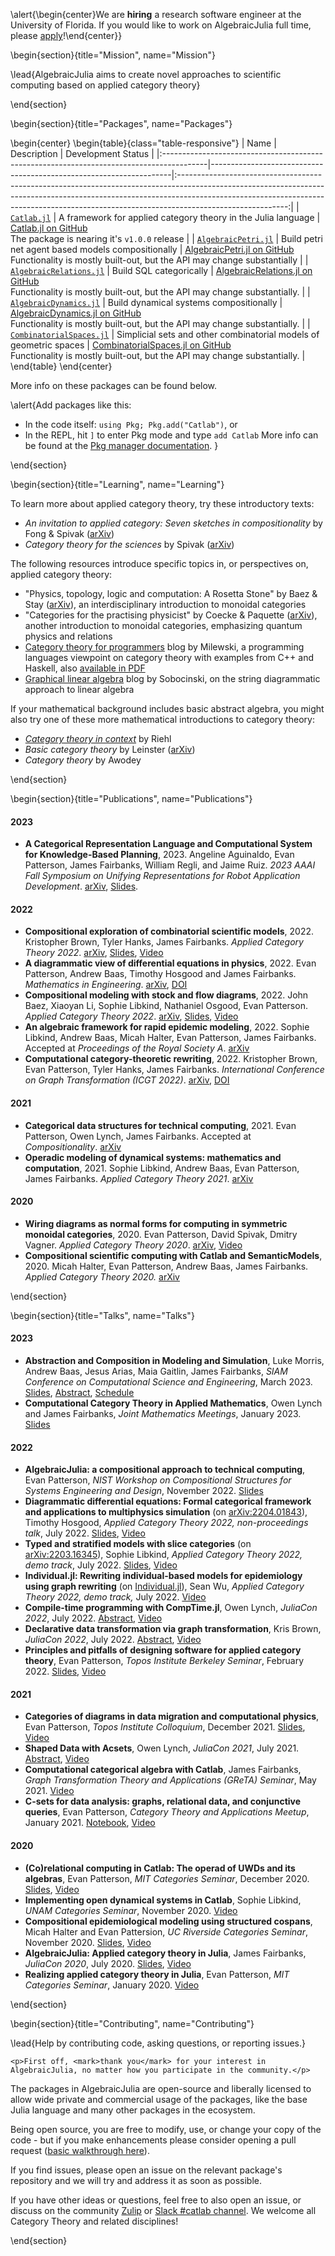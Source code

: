<!-- =============================
     ABOUT
    ============================== -->

\alert{\begin{center}We are **hiring** a research software engineer at the University of Florida. If you would like to work on AlgebraicJulia full time, please [apply](https://explore.jobs.ufl.edu/en-us/job/527710/systems-adminprogrammer-iv)!\end{center}}


\begin{section}{title="Mission", name="Mission"}

\lead{AlgebraicJulia aims to create novel approaches to scientific computing based on applied category theory}

\end{section}

<!-- ==============================
     Packages
     ============================== -->

\begin{section}{title="Packages", name="Packages"}

\begin{center}
\begin{table}{class="table-responsive"}
| Name | Description | Development Status |
|:-----------------------------------------------------------------------------------------|--------------------------------------------------------------------|:---------------------------------------------------------------------------------------------------------------------------------------------------------------------------------------------------------------------------------------------------------------------:|
| [`Catlab.jl`](https://algebraicjulia.github.io/Catlab.jl/dev/) | A framework for applied category theory in the Julia language | <a class="github-button" href="https://github.com/AlgebraicJulia/Catlab.jl" data-size="large" aria-label="Catlab.jl on GitHub">Catlab.jl on GitHub</a></br> The package is nearing it's `v1.0.0` release |
| [`AlgebraicPetri.jl`](https://algebraicjulia.github.io/AlgebraicPetri.jl/dev/) | Build petri net agent based models compositionally | <a class="github-button" href="https://github.com/AlgebraicJulia/AlgebraicPetri.jl" data-size="large" aria-label="View on GitHub">AlgebraicPetri.jl on GitHub</a></br> Functionality is mostly built-out, but the API may change substantially |
| [`AlgebraicRelations.jl`](https://github.com/AlgebraicJulia/AlgebraicRelations.jl) | Build SQL categorically | <a class="github-button" href="https://github.com/AlgebraicJulia/AlgebraicRelations.jl" data-size="large" aria-label="View on GitHub">AlgebraicRelations.jl on GitHub</a></br> Functionality is mostly built-out, but the API may change substantially. |
| [`AlgebraicDynamics.jl`](https://algebraicjulia.github.io/AlgebraicDynamics.jl/dev/) | Build dynamical systems compositionally | <a class="github-button" href="https://github.com/AlgebraicJulia/AlgebraicDynamics.jl" data-size="large" aria-label="View on GitHub">AlgebraicDynamics.jl on GitHub</a></br> Functionality is mostly built-out, but the API may change substantially. |
| [`CombinatorialSpaces.jl`](https://algebraicjulia.github.io/CombinatorialSpaces.jl/dev/) | Simplicial sets and other combinatorial models of geometric spaces | <a class="github-button" href="https://github.com/AlgebraicJulia/CombinatorialSpaces.jl" data-size="CombinatorialSpaces" aria-label="View on GitHub">CombinatorialSpaces.jl on GitHub</a></br> Functionality is mostly built-out, but the API may change substantially. |
\end{table}
\end{center}

More info on these packages can be found below.

\alert{Add packages like this:

- In the code itself: `using Pkg; Pkg.add("Catlab")`, or
- In the REPL, hit `]` to enter Pkg mode and type `add Catlab`
  More info can be found at the [Pkg manager documentation](https://julialang.github.io/Pkg.jl/v1/getting-started).
  }

\end{section}

<!-- =============================
     Learning
    ============================== -->

\begin{section}{title="Learning", name="Learning"}

To learn more about applied category theory, try these introductory texts:

- _An invitation to applied category: Seven sketches in compositionality_ by Fong & Spivak ([arXiv](https://arxiv.org/abs/1803.05316))
- _Category theory for the sciences_ by Spivak ([arXiv](https://arxiv.org/abs/1302.6946))

The following resources introduce specific topics in, or perspectives on, applied category theory:

- "Physics, topology, logic and computation: A Rosetta Stone" by Baez & Stay ([arXiv](https://arxiv.org/abs/0903.0340)), an interdisciplinary introduction to monoidal categories
- "Categories for the practising physicist" by Coecke & Paquette ([arXiv](https://arxiv.org/abs/0905.3010)), another introduction to monoidal categories, emphasizing quantum physics and relations
- [Category theory for programmers](https://bartoszmilewski.com/2014/10/28/category-theory-for-programmers-the-preface/) blog by Milewski, a programming languages viewpoint on category theory with examples from C++ and Haskell, also [available in PDF](https://github.com/hmemcpy/milewski-ctfp-pdf)
- [Graphical linear algebra](https://graphicallinearalgebra.net/) blog by Sobocinski, on the string diagrammatic approach to linear algebra

If your mathematical background includes basic abstract algebra, you might also try one of these more mathematical introductions to category theory:

- [_Category theory in context_](http://www.math.jhu.edu/~eriehl/context.pdf) by Riehl
- _Basic category theory_ by Leinster ([arXiv](https://arxiv.org/abs/1612.09375))
- _Category theory_ by Awodey

\end{section}

<!-- =============================
     Publications
    ============================== -->

\begin{section}{title="Publications", name="Publications"}

#### 2023

- **A Categorical Representation Language and Computational System for Knowledge-Based Planning**, 2023. Angeline Aguinaldo, Evan Patterson, James Fairbanks, William Regli, and Jaime Ruiz. _2023 AAAI Fall Symposium on Unifying Representations for Robot Application Development_. [arXiv](https://arxiv.org/abs/2305.17208), [Slides](/assets/slides/aaai-symposiumtalk-2023/presentation.html).

#### 2022

- **Compositional exploration of combinatorial scientific models**, 2022.
  Kristopher Brown, Tyler Hanks, James Fairbanks. _Applied Category Theory
  2022_. [arXiv](https://arxiv.org/abs/2206.08755),
  [Slides](https://msp.cis.strath.ac.uk/act2022/slides/ACT2022_slides_2062.pdf),
  [Video](https://www.youtube.com/watch?v=KsxKNzUnE6E&t=24918s)
- **A diagrammatic view of differential equations in physics**, 2022. Evan
  Patterson, Andrew Baas, Timothy Hosgood and James Fairbanks. _Mathematics in
  Engineering_. [arXiv](https://arxiv.org/abs/2204.01843),
  [DOI](https://doi.org/10.3934/mine.2023036)
- **Compositional modeling with stock and flow diagrams**, 2022. John Baez,
  Xiaoyan Li, Sophie Libkind, Nathaniel Osgood, Evan Patterson. _Applied
  Category Theory 2022_. [arXiv](https://arxiv.org/abs/2205.08373),
  [Slides](https://msp.cis.strath.ac.uk/act2022/slides/ACT2022_slides_8631.pdf),
  [Video](https://www.youtube.com/watch?v=vbEtgFRiJ7U&t=26976s)
- **An algebraic framework for rapid epidemic modeling**, 2022. Sophie Libkind,
  Andrew Baas, Micah Halter, Evan Patterson, James Fairbanks. Accepted at
  _Proceedings of the Royal Society A_.
  [arXiv](https://arxiv.org/abs/2203.16345)
- **Computational category-theoretic rewriting**, 2022. Kristopher Brown, Evan
  Patterson, Tyler Hanks, James Fairbanks. _International Conference on Graph
  Transformation (ICGT 2022)_. [arXiv](https://arxiv.org/abs/2111.03784),
  [DOI](https://doi.org/10.1007/978-3-031-09843-7_9)

#### 2021

- **Categorical data structures for technical computing**, 2021. Evan Patterson,
  Owen Lynch, James Fairbanks. Accepted at _Compositionality_.
  [arXiv](https://arxiv.org/abs/2106.04703)
- **Operadic modeling of dynamical systems: mathematics and computation**, 2021.
  Sophie Libkind, Andrew Baas, Evan Patterson, James Fairbanks. _Applied
  Category Theory 2021_. [arXiv](https://arxiv.org/abs/2105.12282)

#### 2020

- **Wiring diagrams as normal forms for computing in symmetric monoidal
  categories**, 2020. Evan Patterson, David Spivak, Dmitry Vagner. _Applied
  Category Theory 2020_. [arXiv](https://arxiv.org/abs/2101.12046),
  [Video](https://youtu.be/WuAhMo7sYy8)
- **Compositional scientific computing with Catlab and SemanticModels**, 2020.
  Micah Halter, Evan Patterson, Andrew Baas, James Fairbanks. _Applied Category
  Theory 2020._ [arXiv](https://arxiv.org/abs/2005.04831)

\end{section}

<!-- =============================
     Talks
    ============================== -->

\begin{section}{title="Talks", name="Talks"}

#### 2023

- **Abstraction and Composition in Modeling and Simulation**, Luke Morris, Andrew Baas, Jesus Arias, Maia Gaitlin, James Fairbanks, _SIAM Conference on Computational Science and Engineering_, March 2023. [Slides](/assets/slides/siam-cse-2023.pdf), [Abstract](https://meetings.siam.org/sess/dsp_talk.cfm?p=124342), [Schedule](https://meetings.siam.org/sess/dsp_programsess.cfm?SESSIONCODE=75448)
- **Computational Category Theory in Applied Mathematics**, Owen Lynch and James Fairbanks, _Joint Mathematics Meetings_, January 2023. [Slides](/assets/slides/jmm-talk-2023/talk.html)

#### 2022

- **AlgebraicJulia: a compositional approach to technical computing**, Evan
  Patterson, _NIST Workshop on Compositional Structures for Systems Engineering
  and Design_, November 2022.
  [Slides](/assets/slides/nist-workshop-2022/main.html)
- **Diagrammatic differential equations: Formal categorical framework and
  applications to multiphysics simulation** (on
  [arXiv:2204.01843](https://arxiv.org/abs/2204.01843)), Timothy Hosgood,
  _Applied Category Theory 2022, non-proceedings talk_, July 2022.
  [Slides](https://msp.cis.strath.ac.uk/act2022/slides/ACT2022_slides_2217.pdf),
  [Video](https://www.youtube.com/watch?v=vbEtgFRiJ7U&t=25646s)
- **Typed and stratified models with slice categories** (on
  [arXiv:2203.16345](https://arxiv.org/abs/2203.16345)), Sophie Libkind,
  _Applied Category Theory 2022, demo track_, July 2022.
  [Slides](https://msp.cis.strath.ac.uk/act2022/slides/ACT2022_slides_3530.pdf),
  [Video](https://www.youtube.com/watch?v=RSoO46D5ojQ&t=4910s)
- **Individual.jl: Rewriting individual-based models for epidemiology using
  graph rewriting** (on
  [Individual.jl](https://github.com/slwu89/Individual.jl)), Sean Wu, _Applied
  Category Theory 2022, demo track,_ July 2022.
  [Video](https://www.youtube.com/watch?v=iNdH_U-C1Nc&t=31313s)
- **Compile-time programming with CompTime.jl**, Owen Lynch,
  _JuliaCon 2022_, July 2022.
  [Abstract](https://pretalx.com/juliacon-2022/talk/DSB7E3/),
  [Video](https://youtu.be/an6_N6RM8Zo)
- **Declarative data transformation via graph transformation**, Kris Brown,
  _JuliaCon 2022_, July 2022.
  [Abstract](https://pretalx.com/juliacon-2022/talk/SHU83W/),
  [Video](https://youtu.be/7Ao9_ffLSFg)
- **Principles and pitfalls of designing software for applied category theory**,
  Evan Patterson, _Topos Institute Berkeley Seminar_, February 2022.
  [Slides](/assets/slides/topos-seminar-2022-02.pdf),
  [Video](https://youtu.be/cnWfksLlh1g)

#### 2021

- **Categories of diagrams in data migration and computational physics**, Evan
  Patterson, _Topos Institute Colloquium_, December 2021.
  [Slides](/assets/slides/topos-colloquium-2021.pdf),
  [Video](https://youtu.be/Ra-PLnog_M0)
- **Shaped Data with Acsets**, Owen Lynch, _JuliaCon 2021_, July 2021.
  [Abstract](https://pretalx.com/juliacon2021/talk/NWRPGY/),
  [Video](https://www.youtube.com/watch?v=ZzTJ3Hrw2w8)
- **Computational categorical algebra with Catlab**, James Fairbanks, _Graph
  Transformation Theory and Applications (GReTA) Seminar_, May 2021.
  [Video](https://youtu.be/JSJ-DD_dcjk)
- **C-sets for data analysis: graphs, relational data, and conjunctive
  queries**, Evan Patterson, _Category Theory and Applications Meetup_,
  January 2021.
  [Notebook](https://nbviewer.jupyter.org/urls/www.algebraicjulia.org/assets/slides/act-meetup-2021/presentation.ipynb),
  [Video](https://www.meetup.com/Category-Theory/events/lcmnvrycccbhb/)

#### 2020

- **(Co)relational computing in Catlab: The operad of UWDs and its algebras**,
  Evan Patterson, _MIT Categories Seminar_, December 2020.
  [Slides](/assets/slides/mit-seminar-2020),
  [Video](https://youtu.be/MgJNqOxiSec)
- **Implementing open dynamical systems in Catlab**, Sophie Libkind, _UNAM
  Categories Seminar_, November 2020. [Video](https://youtu.be/ms085w6XeCs)
- **Compositional epidemiological modeling using structured cospans**, Micah
  Halter and Evan Pattersion, _UC Riverside Categories Seminar_, November 2020.
  [Slides](/assets/slides/ucr-seminar-2020),
  [Video](https://youtu.be/z50pmzT8QMA)
- **AlgebraicJulia: Applied category theory in Julia**, James Fairbanks,
  _JuliaCon 2020_, July 2020. [Slides](/assets/slides/juliacon-2020.pdf),
  [Video](https://youtu.be/7zr2qnud4XM)
- **Realizing applied category theory in Julia**, Evan Patterson, _MIT
  Categories Seminar_, January 2020. [Video](https://youtu.be/7dmrDYQh4rc)

\end{section}

<!-- =============================
     Contributing
    ============================== -->

\begin{section}{title="Contributing", name="Contributing"}

\lead{Help by contributing code, asking questions, or reporting issues.}

~~~
<p>First off, <mark>thank you</mark> for your interest in AlgebraicJulia, no matter how you participate in the community.</p>
~~~

The packages in AlgebraicJulia are open-source and liberally licensed to allow wide private and commercial usage of the packages, like the base Julia language and many other packages in the ecosystem.

Being open source, you are free to modify, use, or change your copy of the code - but if you make enhancements please consider opening a pull request ([basic walkthrough here](https://kshyatt.github.io/post/firstjuliapr/)).

If you find issues, please open an issue on the relevant package's repository and we will try and address it as soon as possible.

If you have other ideas or questions, feel free to also open an issue, or discuss on the community [Zulip](https://julialang.zulipchat.com/#narrow/stream/230248-catlab.2Ejl) or [Slack #catlab channel](https://julialang.org/slack/). We welcome all Category Theory and related disciplines!

\end{section}
